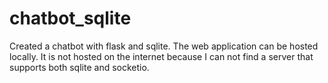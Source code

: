 # chatbot_sqlite
Created a chatbot with flask and sqlite. The web application can be hosted locally. It is not hosted on the internet because I can not find a server that supports both sqlite and socketio.
